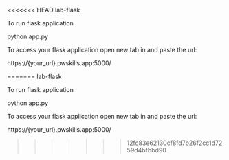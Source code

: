 <<<<<<< HEAD
lab-flask

To run flask application

python app.py

To access your flask application open new tab in and paste the url:

https://{your_url}.pwskills.app:5000/

=======
lab-flask

To run flask application

python app.py

To access your flask application open new tab in and paste the url:

https://{your_url}.pwskills.app:5000/

>>>>>>> 12fc83e62130cf8fd7b26f2cc1d7259d4bfbbd90
